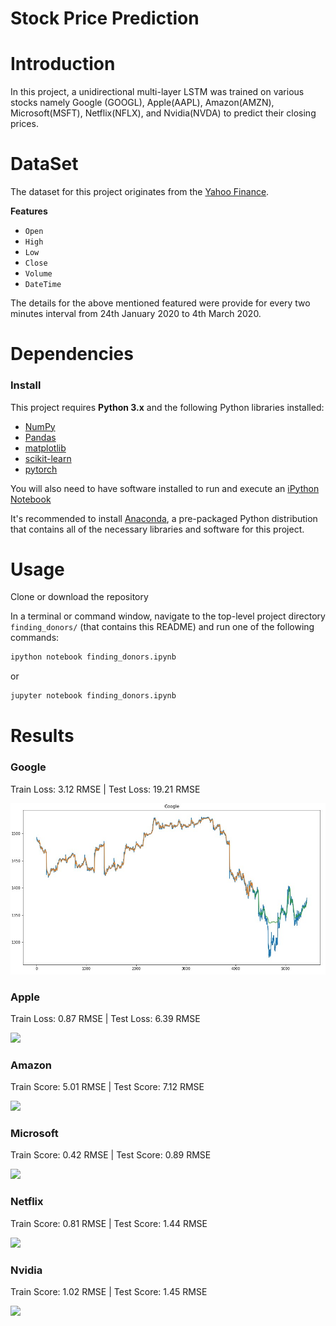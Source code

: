 
# Stock Price Prediction

# Introduction

In this project, a unidirectional multi-layer LSTM was trained on various stocks namely Google (GOOGL), Apple(AAPL), Amazon(AMZN), Microsoft(MSFT), Netflix(NFLX), and Nvidia(NVDA) to predict their closing prices. 

# DataSet

The dataset for this project originates from the [Yahoo Finance](https://ca.finance.yahoo.com/). 

**Features**
- `Open`
- `High`
- `Low`
- `Close`
- `Volume`
- `DateTime`

The details for the above mentioned featured were provide for every two minutes interval from 24th January 2020 to 4th March 2020.

# Dependencies

### Install

This project requires **Python 3.x** and the following Python libraries installed:

- [NumPy](http://www.numpy.org/)
- [Pandas](http://pandas.pydata.org)
- [matplotlib](http://matplotlib.org/)
- [scikit-learn](http://scikit-learn.org/stable/)
- [pytorch](https://pytorch.org/docs/1.2.0/)

You will also need to have software installed to run and execute an [iPython Notebook](http://ipython.org/notebook.html)

It's recommended to install [Anaconda](https://www.continuum.io/downloads), a pre-packaged Python distribution that contains all of the necessary libraries and software for this project.



# Usage

Clone or download the repository

In a terminal or command window, navigate to the top-level project directory `finding_donors/` (that contains this README) and run one of the following commands:

```bash
ipython notebook finding_donors.ipynb
```  
or
```bash
jupyter notebook finding_donors.ipynb
```


# Results

### Google

Train Loss: 3.12 RMSE | Test Loss: 19.21 RMSE

![](Results/google.jpg)


### Apple

Train Loss: 0.87 RMSE | Test Loss: 6.39 RMSE

![](google.jpg)


### Amazon

Train Score: 5.01 RMSE | Test Score: 7.12 RMSE

![](amazon.jpg)


### Microsoft

Train Score: 0.42 RMSE | Test Score: 0.89 RMSE

![](microsoft.jpg)


### Netflix

Train Score: 0.81 RMSE | Test Score: 1.44 RMSE

![](netflix.jpg)


### Nvidia

Train Score: 1.02 RMSE | Test Score: 1.45 RMSE

![](nvidia.jpg)





```python

```
